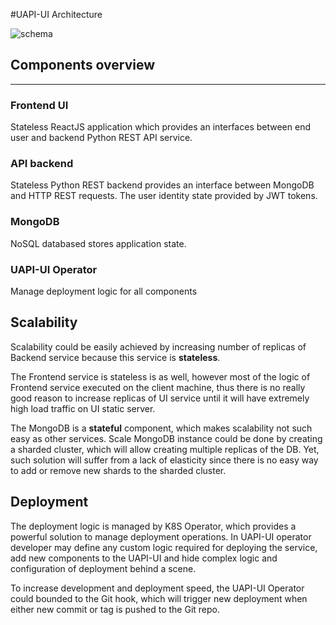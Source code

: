 #UAPI-UI Architecture

![schema](https://gitlab.com/dimss/ppro-uapi/raw/master/arch.png)

## Components overview

---

### Frontend UI
Stateless ReactJS application which provides an interfaces between end user 
and backend Python REST API service.

### API backend  
Stateless Python REST backend provides an interface between MongoDB and HTTP REST requests.
The user identity state provided by JWT tokens. 

### MongoDB 
NoSQL databased stores application state.

### UAPI-UI Operator
Manage deployment logic for all components    
  

## Scalability
Scalability could be easily achieved by increasing 
number of replicas of Backend service because this service is **stateless**.  

The Frontend service is stateless is as well, however most of the 
logic of Frontend service executed on the client machine, 
thus there is no really good reason to increase replicas of UI service 
until it will have extremely high load traffic on UI static server.

The MongoDB is a **stateful** component, which makes scalability
not such easy as other services. 
Scale MongoDB instance could be done by creating a sharded cluster, 
which will allow creating multiple replicas of the DB.
Yet, such solution will suffer from a lack of elasticity since there is no 
easy way to add or remove new shards to the sharded cluster.


## Deployment 
The deployment logic is managed by K8S Operator, 
which provides a powerful solution to manage deployment operations.
In UAPI-UI operator developer may define any custom logic required 
for deploying the service, add new components to the UAPI-UI 
and hide complex logic and configuration of deployment behind a scene.

To increase development and deployment speed, the UAPI-UI Operator 
could bounded to the Git hook, which will trigger new deployment when 
either new commit or tag is pushed to the Git repo.  


